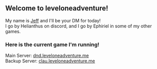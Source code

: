## Welcome to leveloneadventure!

My name is [Jeff](https://www.youtube.com/watch?v=AfIOBLr1NDU) and I'll be your DM for today!  
I go by Helianthus on discord, and I go by Ephiriel in some of my other games.

### Here is the current game I'm running!

Main Server: [dnd.leveloneadventure.me](https://dnd.leveloneadventure.me/)  
Backup Server: [clau.leveloneadventure.me](https://clau.leveloneadventure.me/)
